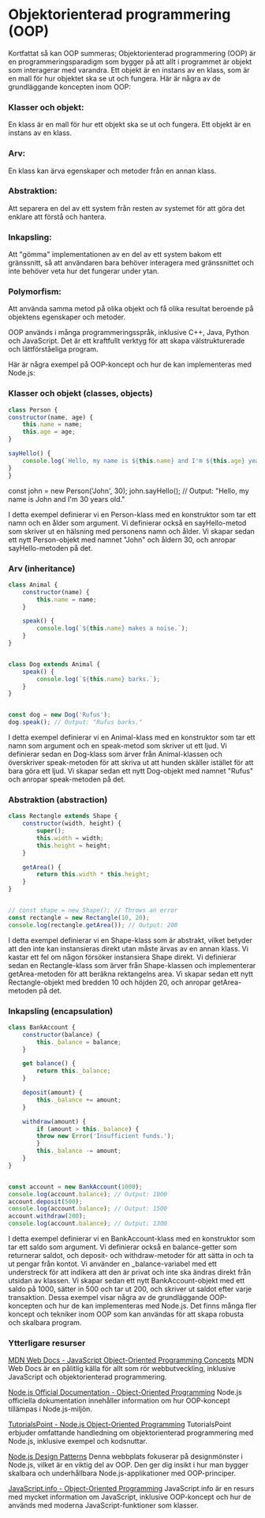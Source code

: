 # Objektorienterad programmering (OOP) 
 

Kortfattat så kan OOP summeras;
Objektorienterad programmering (OOP) är en programmeringsparadigm som bygger på att allt i programmet är objekt som interagerar med varandra. Ett objekt är en instans av en klass, som är en mall för hur objektet ska se ut och fungera. Här är några av de grundläggande koncepten inom OOP:

### Klasser och objekt: 
En klass är en mall för hur ett objekt ska se ut och fungera. Ett objekt är en instans av en klass.

### Arv: 
En klass kan ärva egenskaper och metoder från en annan klass.

### Abstraktion: 
Att separera en del av ett system från resten av systemet för att göra det enklare att förstå och hantera.

### Inkapsling: 
Att "gömma" implementationen av en del av ett system bakom ett gränssnitt, så att användaren bara behöver interagera med gränssnittet och inte behöver veta hur det fungerar under ytan.

### Polymorfism: 
Att använda samma metod på olika objekt och få olika resultat beroende på objektens egenskaper och metoder.

OOP används i många programmeringsspråk, inklusive C++, Java, Python och JavaScript. Det är ett kraftfullt verktyg för att skapa välstrukturerade och lättförståeliga program.





Här är några exempel på OOP-koncept och hur de kan implementeras med Node.js:

### Klasser och objekt (classes, objects)

```javascript
class Person {
constructor(name, age) {
    this.name = name;
    this.age = age;
}

sayHello() {
    console.log(`Hello, my name is ${this.name} and I'm ${this.age} years old.`);
}
}
```


const john = new Person('John', 30);
john.sayHello(); // Output: "Hello, my name is John and I'm 30 years old."

I detta exempel definierar vi en Person-klass med en konstruktor som tar ett namn och en ålder som argument. Vi definierar också en sayHello-metod som skriver ut en hälsning med personens namn och ålder. Vi skapar sedan ett nytt Person-objekt med namnet "John" och åldern 30, och anropar sayHello-metoden på det.

### Arv (inheritance)

```javascript
class Animal {
    constructor(name) {
        this.name = name;
    }

    speak() {
        console.log(`${this.name} makes a noise.`);
    }
}


class Dog extends Animal {
    speak() {
        console.log(`${this.name} barks.`);
    }
}


const dog = new Dog('Rufus');
dog.speak(); // Output: "Rufus barks."
```

I detta exempel definierar vi en Animal-klass med en konstruktor som tar ett namn som argument och en speak-metod som skriver ut ett ljud. Vi definierar sedan en Dog-klass som ärver från Animal-klassen och överskriver speak-metoden för att skriva ut att hunden skäller istället för att bara göra ett ljud. Vi skapar sedan ett nytt Dog-objekt med namnet "Rufus" och anropar speak-metoden på det.

### Abstraktion (abstraction)


```javascript
class Rectangle extends Shape {
    constructor(width, height) {
        super();
        this.width = width;
        this.height = height;
    }

    getArea() {
        return this.width * this.height;
    }
}


// const shape = new Shape(); // Throws an error
const rectangle = new Rectangle(10, 20);
console.log(rectangle.getArea()); // Output: 200
```

I detta exempel definierar vi en Shape-klass som är abstrakt, vilket betyder att den inte kan instansieras direkt utan måste ärvas av en annan klass. Vi kastar ett fel om någon försöker instansiera Shape direkt. Vi definierar sedan en Rectangle-klass som ärver från Shape-klassen och implementerar getArea-metoden för att beräkna rektangelns area. Vi skapar sedan ett nytt Rectangle-objekt med bredden 10 och höjden 20, och anropar getArea-metoden på det.

### Inkapsling (encapsulation)

```javascript
class BankAccount {
    constructor(balance) {
        this._balance = balance;
    }

    get balance() {
        return this._balance;
    }

    deposit(amount) {
        this._balance += amount;
    }

    withdraw(amount) {
        if (amount > this._balance) {
        throw new Error('Insufficient funds.');
        }
        this._balance -= amount;
    }
}


const account = new BankAccount(1000);
console.log(account.balance); // Output: 1000
account.deposit(500);
console.log(account.balance); // Output: 1500
account.withdraw(200);
console.log(account.balance); // Output: 1300
```

I detta exempel definierar vi en BankAccount-klass med en konstruktor som tar ett saldo som argument. Vi definierar också en balance-getter som returnerar saldot, och deposit- och withdraw-metoder för att sätta in och ta ut pengar från kontot. Vi använder en _balance-variabel med ett understreck för att indikera att den är privat och inte ska ändras direkt från utsidan av klassen. Vi skapar sedan ett nytt BankAccount-objekt med ett saldo på 1000, sätter in 500 och tar ut 200, och skriver ut saldot efter varje transaktion. Dessa exempel visar några av de grundläggande OOP-koncepten och hur de kan implementeras med Node.js. Det finns många fler koncept och tekniker inom OOP som kan användas för att skapa robusta och skalbara program.

### Ytterligare resurser
[MDN Web Docs - JavaScript Object-Oriented Programming Concepts](https://developer.mozilla.org/en-US/docs/Learn/JavaScript/Objects/Object-oriented_JS)
MDN Web Docs är en pålitlig källa för allt som rör webbutveckling, inklusive JavaScript och objektorienterad programmering.

[Node.js Official Documentation - Object-Oriented Programming](https://nodejs.org/api/all.html#all_object_oriented_programming)
Node.js officiella dokumentation innehåller information om hur OOP-koncept tillämpas i Node.js-miljön.

[TutorialsPoint - Node.js Object-Oriented Programming](https://www.tutorialspoint.com/nodejs/nodejs_object_oriented_programming.htm)
TutorialsPoint erbjuder omfattande handledning om objektorienterad programmering med Node.js, inklusive exempel och kodsnuttar.

[Node.js Design Patterns](https://nodejsdesignpatterns.com/)
Denna webbplats fokuserar på designmönster i Node.js, vilket är en viktig del av OOP. Den ger dig insikt i hur man bygger skalbara och underhållbara Node.js-applikationer med OOP-principer.

[JavaScript.info - Object-Oriented Programming](https://javascript.info/class)
JavaScript.info är en resurs med mycket information om JavaScript, inklusive OOP-koncept och hur de används med moderna JavaScript-funktioner som klasser.
